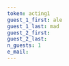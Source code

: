```yaml
---
token: acting1
guest_1_first: ale
guest_1_last: mad
guest_2_first: 
guest_2_last: 
n_guests: 1
e_mail: 
---
```


